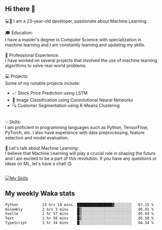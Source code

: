 ## Hi there 👋

💻🤖 I am a 23-year-old developer, passionate about Machine Learning.</br>

🎓 Education:</br>
I have a master's degree in Computer Science with specialization in machine learning and I am constantly learning and updating my skills.
</br></br>
💼 Professional Experience:</br>
I have worked on several projects that involved the use of machine learning algorithms to solve real-world problems.
</br></br>
💻 Projects:</br>
Some of my notable projects include:
</br>
- 📈 Stock Price Prediction using LSTM</br>
- 🤖 Image Classification using Convolutional Neural Networks</br>
- 🔍 Customer Segmentation using K-Means Clustering</br>
</br>
💡 Skills:</br>
I am proficient in programming languages such as Python, TensorFlow, PyTorch, etc. I also have experience with data preprocessing, feature selection and model evaluation.
</br></br>
💬 Let's talk about Machine Learning:</br>
I believe that Machine Learning will play a crucial role in shaping the future and I am excited to be a part of this revolution. If you have any questions or ideas on ML, let's have a chat! 😊
</br></br>

[![My Skills](https://skillicons.dev/icons?i=html,css,docker,express,figma,firebase,graphql,nodejs,react,ts,vue,py,pytorch)](https://skillicons.dev)

## My weekly Waka stats

<!--START_SECTION:waka-->

```txt
Python           23 hrs 19 mins  ████████████████▓░░░░░░░░   67.15 %
Assembly         2 hrs 3 mins    █▒░░░░░░░░░░░░░░░░░░░░░░░   05.91 %
Svelte           1 hr 57 mins    █▒░░░░░░░░░░░░░░░░░░░░░░░   05.64 %
Text             1 hr 56 mins    █▒░░░░░░░░░░░░░░░░░░░░░░░   05.58 %
TypeScript       1 hr 34 mins    █░░░░░░░░░░░░░░░░░░░░░░░░   04.54 %
```

<!--END_SECTION:waka-->
